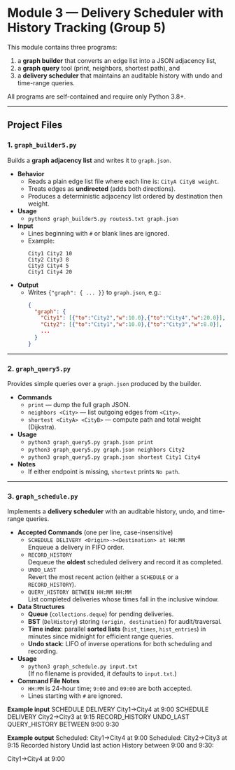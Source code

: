 # Module 3 — Delivery Scheduler with History Tracking (Group 5)

This module contains three programs:
1) a **graph builder** that converts an edge list into a JSON adjacency list,  
2) a **graph query** tool (print, neighbors, shortest path), and  
3) a **delivery scheduler** that maintains an auditable history with undo and time-range queries.

All programs are self-contained and require only Python 3.8+.

---

## Project Files

### 1. `graph_builder5.py`
Builds a **graph adjacency list** and writes it to `graph.json`.

- **Behavior**
  - Reads a plain edge list file where each line is: `CityA CityB weight`.
  - Treats edges as **undirected** (adds both directions).
  - Produces a deterministic adjacency list ordered by destination then weight.
- **Usage**
  - `python3 graph_builder5.py routes5.txt graph.json`
- **Input**
  - Lines beginning with `#` or blank lines are ignored.
  - Example:
    ```
    City1 City2 10
    City2 City3 8
    City3 City4 5
    City1 City4 20
    ```
- **Output**
  - Writes `{"graph": { ... }}` to `graph.json`, e.g.:
    ```json
    {
      "graph": {
        "City1": [{"to":"City2","w":10.0},{"to":"City4","w":20.0}],
        "City2": [{"to":"City1","w":10.0},{"to":"City3","w":8.0}],
        ...
      }
    }
    ```

---

### 2. `graph_query5.py`
Provides simple queries over a `graph.json` produced by the builder.

- **Commands**
  - `print` — dump the full graph JSON.
  - `neighbors <City>` — list outgoing edges from `<City>`.
  - `shortest <CityA> <CityB>` — compute path and total weight (Dijkstra).
- **Usage**
  - `python3 graph_query5.py graph.json print`
  - `python3 graph_query5.py graph.json neighbors City2`
  - `python3 graph_query5.py graph.json shortest City1 City4`
- **Notes**
  - If either endpoint is missing, `shortest` prints `No path`.

---

### 3. `graph_schedule.py`
Implements a **delivery scheduler** with an auditable history, undo, and time-range queries.

- **Accepted Commands** (one per line, case-insensitive)
  - `SCHEDULE DELIVERY <Origin>-><Destination> at HH:MM`  
    Enqueue a delivery in FIFO order.
  - `RECORD_HISTORY`  
    Dequeue the **oldest** scheduled delivery and record it as completed.
  - `UNDO_LAST`  
    Revert the most recent action (either a `SCHEDULE` or a `RECORD_HISTORY`).
  - `QUERY_HISTORY BETWEEN HH:MM HH:MM`  
    List completed deliveries whose times fall in the inclusive window.
- **Data Structures**
  - **Queue** (`collections.deque`) for pending deliveries.
  - **BST** (`DelHistory`) storing `(origin, destination)` for audit/traversal.
  - **Time index**: parallel **sorted lists** (`hist_times`, `hist_entries`) in minutes since midnight for efficient range queries.
  - **Undo stack**: LIFO of inverse operations for both scheduling and recording.
- **Usage**
  - `python3 graph_schedule.py input.txt`  
    (If no filename is provided, it defaults to `input.txt`.)
- **Command File Notes**
  - `HH:MM` is 24-hour time; `9:00` and `09:00` are both accepted.
  - Lines starting with `#` are ignored.

**Example input**
SCHEDULE DELIVERY City1->City4 at 9:00
SCHEDULE DELIVERY City2->City3 at 9:15
RECORD_HISTORY
UNDO_LAST
QUERY_HISTORY BETWEEN 9:00 9:30

**Example output**
Scheduled: City1->City4 at 9:00
Scheduled: City2->City3 at 9:15
Recorded history
Undid last action
History between 9:00 and 9:30:

City1->City4 at 9:00
